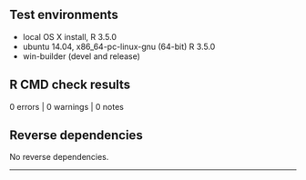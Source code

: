 ## Test environments
* local OS X install, R 3.5.0
* ubuntu 14.04, x86_64-pc-linux-gnu (64-bit) R 3.5.0
* win-builder (devel and release)

## R CMD check results

0 errors | 0 warnings | 0 notes

## Reverse dependencies

No reverse dependencies.

---
